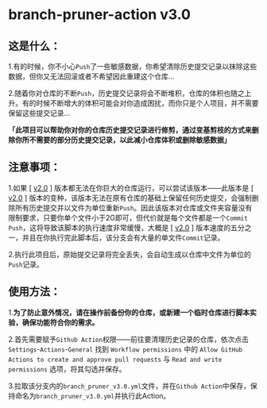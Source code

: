 # branch-pruner-action v3.0
## 这是什么：
1.有的时候，你不小心`Push`了一些敏感数据，你希望清除历史提交记录以抹除这些数据，但你又无法回滚或者不希望因此重建这个仓库...

2.随着你对仓库的不断`Push`，历史提交记录将会不断堆积，仓库的体积也随之上升。有的时候不断增大的体积可能会对你造成困扰，而你只是个人项目，并不需要保留这些提交记录...

**「此项目可以帮助你对你的仓库历史提交记录进行修剪，通过变基剪枝的方式来删除你所不需要的部分历史提交记录，以此减小仓库体积或删除敏感数据」**

## 注意事项：
1.如果 [ [v2.0](https://github.com/Container-Zero/Branch-Pruner-Action/tree/v2) ] 版本都无法在你巨大的仓库运行，可以尝试该版本——此版本是 [ [v2.0](https://github.com/Container-Zero/Branch-Pruner-Action/tree/v2) ] 版本的变种，该版本无法在原有仓库的基础上保留任何历史提交，会强制删除所有历史提交并以文件为单位重新`Push`。因此该版本对仓库或文件夹容量没有限制要求，只要你单个文件小于2G即可，但代价就是每个文件都是一个`Commit` `Push`，这将导致该脚本的执行速度非常缓慢，大概是 [ [v2.0](https://github.com/Container-Zero/Branch-Pruner-Action/tree/v2) ] 版本速度的五分之一，并且在你执行完此脚本后，该分支会有大量的单文件`Commit`记录。

2.执行此项目后，原始提交记录将完全丢失，会自动生成以仓库中文件为单位的`Push`记录。

## 使用方法：
1.**为了防止意外情况，请在操作前备份你的仓库，或新建一个临时仓库进行脚本实验，确保功能符合你的需求。**

2.首先需要赋予`Github Action`权限——前往要清理历史记录的仓库，依次点击 `Settings`-`Actions`-`General` 找到 `Workflow permissions` 中的 `Allow GitHub Actions to create and approve pull requests` 与 `Read and write permissions` 选项，将其勾选并保存。

3.拉取该分支内的`branch_pruner_v3.0.yml`文件，并在`Github Action`中保存，保持命名为`branch_pruner_v3.0.yml`并执行此Action。


